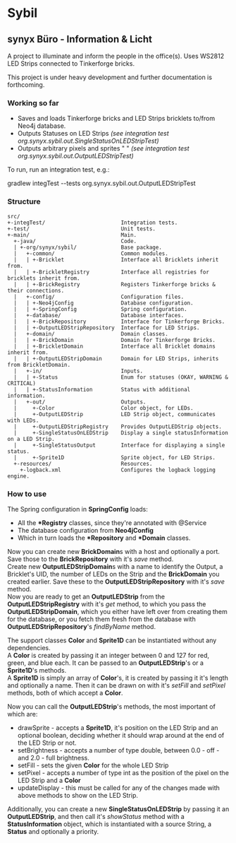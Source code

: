 Sybil
=====

synyx Büro - Information & Licht
--------------------------------

A project to illuminate and inform the people in the office(s).
Uses WS2812 LED Strips connected to Tinkerforge bricks.

This project is under heavy development and further documentation is forthcoming.

### Working so far ###

* Saves and loads Tinkerforge bricks and LED Strips bricklets to/from Neo4j database.
* Outputs Statuses on LED Strips *(see integration test org.synyx.sybil.out.SingleStatusOnLEDStripTest)*
* Outputs arbitrary pixels and sprites " " *(see integration test org.synyx.sybil.out.OutputLEDStripTest)*

To run, run an integration test, e.g.:

gradlew integTest --tests org.synyx.sybil.out.OutputLEDStripTest

### Structure ###
    src/
    +-integTest/                        Integration tests.
    +-test/                             Unit tests.
    +-main/                             Main.
      +-java/                           Code.
      | +-org/synyx/sybil/              Base package.
      |   +-common/                     Common modules.
      |   | +-Bricklet                  Interface all Bricklets inherit from. 
      |   | +-BrickletRegistry          Interface all registries for bricklets inherit from.
      |   | +-BrickRegistry             Registers Tinkerforge bricks & their connections.
      |   +-config/                     Configuration files.
      |   | +-Neo4jConfig               Database configuration.
      |   | +-SpringConfig              Spring configuration.
      |   +-database/                   Database interfaces.
      |   | +-BrickRepository           Interface for Tinkerforge Bricks.
      |   | +-OutputLEDStripRepository  Interface for LED Strips.
      |   +-domain/                     Domain classes.
      |   | +-BrickDomain               Domain for Tinkerforge Bricks.
      |   | +-BrickletDomain            Interface all Bricklet domains inherit from.
      |   | +-OutputLEDStripDomain      Domain for LED Strips, inherits from BrickletDomain.
      |   +-in/                         Inputs.
      |   | +-Status                    Enum for statuses (OKAY, WARNING & CRITICAL)
      |   | +-StatusInformation         Status with additional information.       
      |   +-out/                        Outputs.
      |     +-Color                     Color object, for LEDs.
      |     +-OutputLEDStrip            LED Strip object, communicates with LEDs.
      |     +-OutputLEDStripRegistry    Provides OutputLEDStrip objects.
      |     +-SingleStatusOnLEDStrip    Display a single statusInformation on a LED Strip.
      |     +-SingleStatusOutput        Interface for displaying a single status.
      |     +-Sprite1D                  Sprite object, for LED Strips.
      +-resources/                      Resources.
        +-logback.xml                   Configures the logback logging engine.

### How to use ###

The Spring configuration in **SpringConfig** loads:

* All the __*Registry__ classes, since they're annotated with @Service
* The database configuration from **Neo4jConfig**
* Which in turn loads the __*Repository__ and __*Domain__ classes.

Now you can create new **BrickDomain**s with a host and optionally a port.
Save those to the **BrickRepository** with it's *save* method.  
Create new **OutputLEDStripDomain**s with a name to identify the Output, a Bricklet's UID, the number of LEDs on the 
Strip and the **BrickDomain** you created earlier.
Save these to the **OutputLEDStripRepository** with it's *save* method.  
Now you are ready to get an **OutputLEDStrip** from the **OutputLEDStripRegistry** with it's *get* method, to
which you pass the **OutputLEDStripDomain**, which you either have left over from creating them for the database, or you
fetch them fresh from the database with **OutputLEDStripRepository**'s *findByName* method. 

The support classes **Color** and **Sprite1D** can be instantiated without any dependencies.  
A **Color** is created by passing it an integer between 0 and 127 for red, green, and blue each. It can be passed to an
**OutputLEDStrip**'s or a **Sprite1D**'s methods.  
A **Sprite1D** is simply an array of **Color**'s, it is created by passing it it's length and optionally a name.
Then it can be drawn on with it's *setFill* and *setPixel* methods, both of which accept a **Color**. 

Now you can call the **OutputLEDStrip**'s methods, the most important of which are:

* drawSprite - accepts a **Sprite1D**, it's position on the LED Strip and an optional boolean, deciding whether it
should wrap around at the end of the LED Strip or not.
* setBrightness - accepts a number of type double, between 0.0 - off - and 2.0 - full brightness.
* setFill - sets the given **Color** for the whole LED Strip
* setPixel -  accepts a number of type int as the position of the pixel on the LED Strip and a **Color**
* updateDisplay - this must be called for any of the changes made with above methods to show on the LED Strip.

Additionally, you can create a new **SingleStatusOnLEDStrip** by passing it an **OutputLEDStrip**, and then call it's
*showStatus* method with a **StatusInformation** object, which is instantiated with a source String, a **Status** and
optionally a priority.
